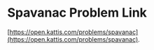 # Spavanac Problem Link
[https://open.kattis.com/problems/spavanac](https://open.kattis.com/problems/spavanac).
